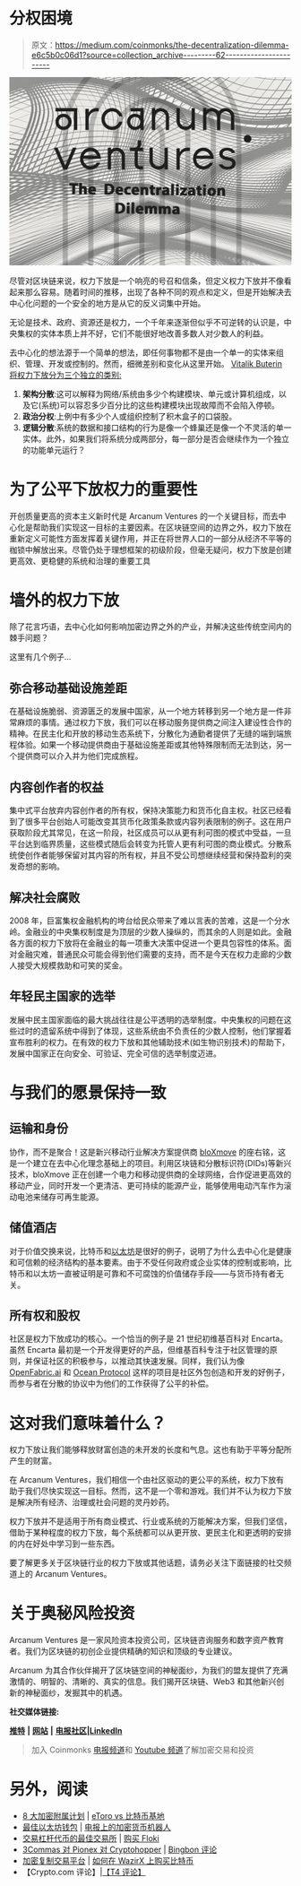 # 分权困境

> 原文：<https://medium.com/coinmonks/the-decentralization-dilemma-e6c5b0c06d1?source=collection_archive---------62----------------------->

![](img/f69e6463243711c8990ef24c8bf1cb19.png)

尽管对区块链来说，权力下放是一个响亮的号召和信条，但定义权力下放并不像看起来那么容易。随着时间的推移，出现了各种不同的观点和定义，但是开始解决去中心化问题的一个安全的地方是从它的反义词集中开始。

无论是技术、政府、资源还是权力，一个千年来逐渐但似乎不可逆转的认识是，中央集权的实体本质上并不好，它们不能很好地改善多数人对少数人的利益。

去中心化的想法源于一个简单的想法，即任何事物都不是由一个单一的实体来组织、管理、开发或控制的。然而，细微差别和变化从这里开始。 [Vitalik Buterin 将权力下放分为三个独立的类别:](/@VitalikButerin/the-meaning-of-decentralization-a0c92b76a274)

1.  **架构分散**:这可以解释为网络/系统由多少个构建模块、单元或计算机组成，以及它(系统)可以容忍多少百分比的这些构建模块出现故障而不会陷入停顿。
2.  **政治分权**:上例中有多少个人或组织控制了积木盒子的口袋股。
3.  **逻辑分散**:系统的数据和接口结构的行为是像一个蜂巢还是像一个不灵活的单一实体。此外，如果我们将系统分成两部分，每一部分是否会继续作为一个独立的功能单元运行？

# 为了公平下放权力的重要性

开创质量更高的资本主义新时代是 Arcanum Ventures 的一个关键目标，而去中心化是帮助我们实现这一目标的主要因素。在区块链空间的边界之外，权力下放在重新定义可能性方面发挥着关键作用，并正在将世界人口的一部分从经济不平等的枷锁中解放出来。尽管仍处于理想框架的初级阶段，但毫无疑问，权力下放是创建更高效、更稳健的系统和治理的重要工具

# 墙外的权力下放

除了花言巧语，去中心化如何影响加密边界之外的产业，并解决这些传统空间内的棘手问题？

这里有几个例子…

## **弥合移动基础设施差距**

在基础设施脆弱、资源匮乏的发展中国家，从一个地方转移到另一个地方是一件非常麻烦的事情。通过权力下放，我们可以在移动服务提供商之间注入建设性合作的精神。在民主化和开放的移动生态系统下，分散化为通勤者提供了无缝的端到端旅程体验。如果一个移动提供商由于基础设施差距或其他特殊限制而无法到达，另一个提供商可以介入并为他们完成旅程。

## **内容创作者的权益**

集中式平台放弃内容创作者的所有权，保持决策能力和货币化自主权。社区已经看到了很多平台创始人可能改变其货币化政策条款或内容列表限制的例子。这在用户获取阶段尤其常见，在这一阶段，社区成员可以从更有利可图的模式中受益，一旦平台达到临界质量，这些模式随后会转变为托管人更有利可图的商业模式。分散系统使创作者能够保留对其内容的所有权，并且不受公司想继续经营和保持盈利的突发奇想的影响。

## **解决社会腐败**

2008 年，巨富集权金融机构的垮台给民众带来了难以言表的苦难，这是一个分水岭。金融业的中央集权制度是为顶层的少数人操纵的，而其余的人则是如此。金融各方面的权力下放将在金融业的每一项重大决策中促进一个更具包容性的体系。面对金融灾难，普通民众可能会得到他们需要的支持，而不是今天在权力走廊的少数人接受大规模救助和可笑的奖金。

## **年轻民主国家的选举**

发展中民主国家面临的最大挑战往往是公平透明的选举制度。中央集权的问题在这些过时的遗留系统中得到了体现，这些系统由不负责任的少数人控制，他们掌握着宣布胜利的权力。在有效的权力下放和其他辅助技术(如生物识别技术)的帮助下，发展中国家正在向安全、可验证、完全可信的选举制度迈进。

# 与我们的愿景保持一致

## **运输和身份**

协作，而不是聚合！这是新兴移动行业解决方案提供商 [bloXmove](https://bloxmove.com/) 的座右铭，这是一个建立在去中心化理念基础上的项目。利用区块链和分散标识符(DIDs)等新兴技术，bloXmove 正在创建一个电力和移动提供商的全球网络，合作促进更高效的移动产业，同时开发一个更清洁、更可持续的能源产业，能够使用电动汽车作为滚动电池来储存可再生能源。

## **储值酒店**

对于价值交换来说，比特币和[以太坊](https://ethereum.org/en/)是很好的例子，说明了为什么去中心化是健康和可信赖的经济结构的基本要素。由于不受任何政府或企业实体的控制或影响，比特币和以太坊一直被证明是可靠和不可腐蚀的价值储存手段——与货币持有者无关。

## **所有权和股权**

社区是权力下放成功的核心。一个恰当的例子是 21 世纪初维基百科对 Encarta。虽然 Encarta 最初是一个开发得更好的产品，但维基百科专注于社区管理的原则，并保证社区的积极参与，以推动其快速发展。同样，我们认为像 [OpenFabric.ai](https://www.openfabric.ai/) 和 [Ocean Protocol](https://oceanprotocol.com/) 这样的项目是社区外包创造和开发的好例子，而参与者在分散的协议中为他们的工作获得了公平的补偿。

# 这对我们意味着什么？

权力下放让我们能够释放财富创造的未开发的长度和气息。这也有助于平等分配所产生的财富。

在 Arcanum Ventures，我们相信一个由社区驱动的更公平的系统，权力下放有助于我们尽快实现这一目标。然而，这不是一个零和游戏。我们并不认为权力下放是解决所有经济、治理或社会问题的灵丹妙药。

权力下放并不是适用于所有商业模式、行业或系统的万能解决方案，但我们坚信，借助于某种程度的权力下放，每个系统都可以从更开放、更民主化和更透明的安排的内在好处中学习到一些东西。

要了解更多关于区块链行业的权力下放或其他话题，请务必关注下面链接的社交频道上的 Arcanum Ventures。

# 关于奥秘风险投资

Arcanum Ventures 是一家风险资本投资公司，区块链咨询服务和数字资产教育者。我们为区块链的初创企业提供精确的知识和顶级的专业建议。

Arcanum 为其合作伙伴揭开了区块链空间的神秘面纱，为我们的盟友提供了充满激情的、明智的、清晰的、真实的信息。我们揭开区块链、Web3 和其他新兴创新的神秘面纱，发掘其中的机遇。

**社交媒体链接:**

[**推特**](https://twitter.com/ArcanumVentures) **|** [**网站**](http://www.arcanum.ventures/homepage/) **|** [**电报社区**](https://t.me/Arcanumventures)**|**[**LinkedIn**](https://www.linkedin.com/company/arcanum-ventures/)

> 加入 Coinmonks [电报频道](https://t.me/coincodecap)和 [Youtube 频道](https://www.youtube.com/c/coinmonks/videos)了解加密交易和投资

# 另外，阅读

*   [8 大加密附属计划](https://coincodecap.com/crypto-affiliate-programs) | [eToro vs 比特币基地](https://coincodecap.com/etoro-vs-coinbase)
*   [最佳以太坊钱包](https://coincodecap.com/best-ethereum-wallets) | [电报上的加密货币机器人](https://coincodecap.com/telegram-crypto-bots)
*   [交易杠杆代币的最佳交易所](https://coincodecap.com/leveraged-token-exchanges) | [购买 Floki](https://coincodecap.com/buy-floki-inu-token)
*   [3Commas 对 Pionex 对 Cryptohopper](https://coincodecap.com/3commas-vs-pionex-vs-cryptohopper) | [Bingbon 评论](https://coincodecap.com/bingbon-review)
*   [加密复制交易平台](/coinmonks/top-10-crypto-copy-trading-platforms-for-beginners-d0c37c7d698c) | [如何在 WazirX 上购买比特币](/coinmonks/buy-bitcoin-on-wazirx-2d12b7989af1)
*   【Crypto.com 评论】|[【T4 评论】](/coinmonks/crypto-com-review-f143dca1f74c)